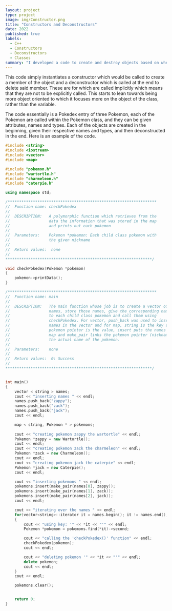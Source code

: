 ```yaml
---
layout: project
type: project
image: img/Constructor.png
title: "Constructors and Deconstructors"
date: 2022
published: true
labels:
  - C++
  - Constructors
  - Deconstructors
  - Classes
summary: "I developed a code to create and destroy objects based on when that specific member function is called."
---
```


This code simply instantiates a constructor which would be called to create a member of the object and a deconstructor which
is called at the end to delete said member.
These are for which are called implicitly which means that they are not to be explicitly called.
This starts to lean towards being more object oriented to which it focuses more on the object of the class, rather than the
variable.

The code essentially is a Pokedex entry of three Pokemon, each of the Pokemon are called within the Pokemon class, and they can be given attributes, names and types.
Each of the objects are created in the beginning, given their respective names and types, and then deconstructed in the end.
Here is an example of the code.
```cpp
#include <string>
#include <iostream>
#include <vector>
#include <map>

#include "pokemon.h"
#include "wartortle.h"
#include "charmeleon.h"
#include "caterpie.h"

using namespace std;

/*****************************************************************
//  Function name: checkPokedex
//  
//  DESCRIPTION:   A polymorphic function which retrieves from the 
//                 data the information that was stored in the map
//                 and prints out each pokemon
//
//  Parameters:    Pokemon *pokemon: Each child class pokemon with
//                 the given nickname
//
//  Return values:  none
//  
****************************************************************/

void checkPokedex(Pokemon *pokemon)
{
    pokemon->printData();
}

/*****************************************************************
//  Function name: main
//  
//  DESCRIPTION:   The main function whose job is to create a vector of
//                 names, store those names, give the corresponding names
//                 to each child class pokemon and call them using
//                 checkPokedex. For vector, push_back was used to insert
//                 names in the vector and for map, string is the key and
//                 pokemon pointer is the value, insert puts the names in the
//                 map and make_pair links the pokemon pointer (nickname) and
//                 the actual name of the pokemon.
//
//  Parameters:    none
//
//  Return values:  0: Success
//  
****************************************************************/


int main()
{
    vector < string > names;
    cout << "inserting names " << endl;
    names.push_back("zappy");
    names.push_back("zack");
    names.push_back("jack");
    cout << endl;

    map < string, Pokemon * > pokemons;
    
    cout << "creating pokemon zappy the wartortle" << endl;
    Pokemon *zappy = new Wartortle();
    cout << endl;
    cout << "creating pokemon zack the charmeleon" << endl;
    Pokemon *zack = new Charmeleon();
    cout << endl;
    cout << "creating pokemon jack the caterpie" << endl;
    Pokemon *jack = new Caterpie();
    cout << endl;

    cout << "inserting pokemons " << endl; 
    pokemons.insert(make_pair(names[0], zappy));
    pokemons.insert(make_pair(names[1], zack));
    pokemons.insert(make_pair(names[2], jack));
    cout << endl;

    cout << "iterating over the names " << endl;
    for(vector<string>::iterator it = names.begin(); it != names.end(); it++)
    {
        cout << "using key: '" << *it << "'" << endl;
        Pokemon *pokemon = pokemons.find(*it)->second;

        cout << "calling the 'checkPokedex()' function" << endl;
        checkPokedex(pokemon);
        cout << endl;

        cout << "deleting pokemon '" << *it << "'" << endl;
        delete pokemon;
        cout << endl;
    }
    cout << endl;

    pokemons.clear();


    return 0;
}
```
